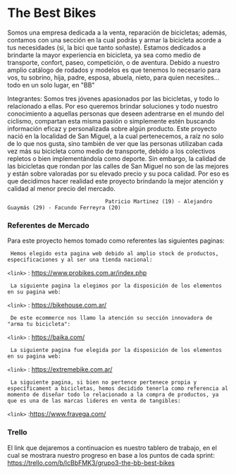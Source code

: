 # The Best Bikes

Somos una empresa dedicada a la venta, reparación de bicicletas; además, contamos con una sección en la cual podrás y armar la bicicleta acorde a tus necesidades (si, la bici que tanto soñaste).
Estamos dedicados a brindarte la mayor experiencia en bicicleta, ya sea como medio de transporte, confort, paseo, competición, o de aventura. Debido a nuestro amplio catálogo de rodados y modelos es que tenemos lo necesario para vos, tu sobrino, hija, padre, esposa, abuela, nieto, para quien necesites... todo en un solo lugar, en "BB"

Integrantes: Somos tres jóvenes apasionados por las bicicletas, y todo lo relacionado a ellas. Por eso queremos brindar soluciones y todo nuestro conocimiento a aquellas personas que deseen adentrarse en el mundo del ciclismo, compartan esta misma pasión o simplemente estén buscando información eficaz y personalizada sobre algún producto. Este proyecto nació en la localidad de San Miguel, a la cual pertenecemos, a raíz no solo de lo que nos gusta, sino también de ver que las personas utilizaban cada vez más su bicicleta como medio de transporte, debido a los colectivos repletos o bien implementándola como deporte. Sin embargo, la calidad de las bicicletas que rondan por las calles de San Miguel no son de las mejores y están sobre valoradas por su elevado precio y su poca calidad. Por eso es que decidimos hacer realidad este proyecto brindando la mejor atención y calidad al menor precio del mercado.

                                   Patricio Martinez (19) - Alejandro Guaymás (29) - Facundo Ferreyra (20)

### Referentes de Mercado

Para este proyecto hemos tomado como referentes las siguientes paginas:

     Hemos elegido esta pagina web debido al amplio stock de productos, especificaciones y al ser una tienda nacional:  
 `<link>` : https://www.probikes.com.ar/index.php 

     La siguiente pagina la elegimos por la disposición de los elementos en su pagina web:
  `<link>` : https://bikehouse.com.ar/ 

     De este ecommerce nos llamo la atención su sección innovadora de "arma tu bicicleta":
 `<link>` : https://baika.com/ 

     La siguiente pagina fue elegida por la disposición de los elementos en su pagina web:
 `<link>` : https://extremebike.com.ar/ 

     La siguiente pagina, si bien no pertence pertenece propia y específicament a bicicletas, hemos decidido tenerla como referencia al momento de diseñar todo lo relacionado a la compra de productos, ya que es una de las marcas lideres en venta de tangibles:
 `<link>` :https://www.fravega.com/ 

### Trello

El link que dejaremos a continuacion es nuestro tablero de trabajo, en el cual se mostrara nuestro progreso en base a los puntos de cada sprint:
     https://trello.com/b/lcBbFMK3/grupo3-the-bb-best-bikes
